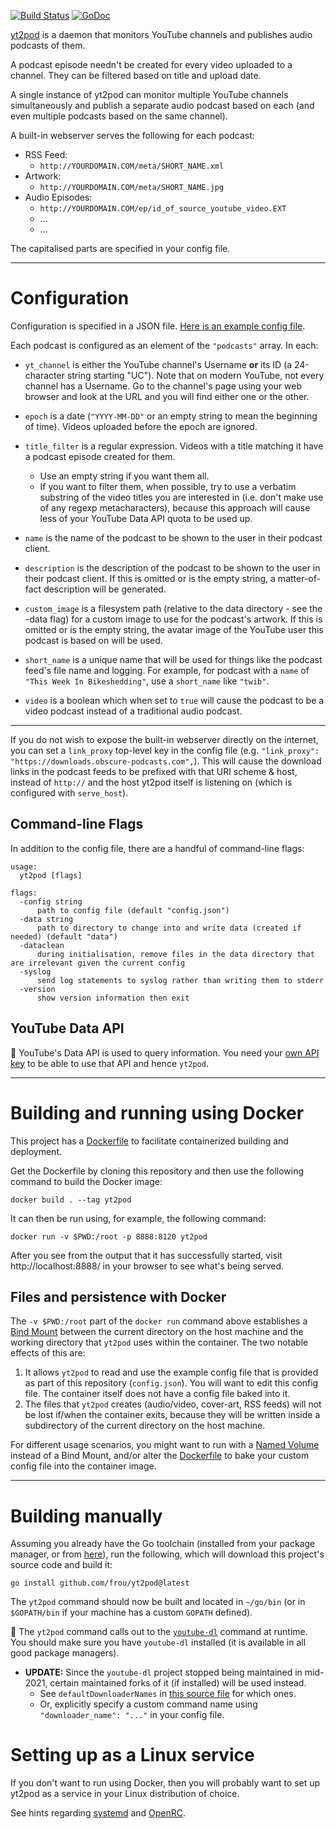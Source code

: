 [![Build Status](https://travis-ci.org/frou/yt2pod.svg?branch=master)](https://travis-ci.org/frou/yt2pod)
[![GoDoc](https://godoc.org/github.com/frou/yt2pod?status.svg)](https://godoc.org/github.com/frou/yt2pod)

[yt2pod] is a daemon that monitors YouTube channels and publishes audio
podcasts of them.

A podcast episode needn't be created for every video uploaded to a channel.
They can be filtered based on title and upload date.

A single instance of yt2pod can monitor multiple YouTube channels
simultaneously and publish a separate audio podcast based on each (and even
multiple podcasts based on the same channel).

A built-in webserver serves the following for each podcast:

* RSS Feed:
  * `http://YOURDOMAIN.COM/meta/SHORT_NAME.xml`
* Artwork:
  * `http://YOURDOMAIN.COM/meta/SHORT_NAME.jpg`
* Audio Episodes:
  * `http://YOURDOMAIN.COM/ep/id_of_source_youtube_video.EXT`
  * ...
  * ...

The capitalised parts are specified in your config file.

---

# Configuration

Configuration is specified in a JSON file. [Here is an example config file][egcfg].

Each podcast is configured as an element of the `"podcasts"` array. In each:

* `yt_channel` is either the YouTube channel's Username **or** its ID (a
24-character string starting "UC"). Note that on modern YouTube, not every
channel has a Username. Go to the channel's page using your web browser and
look at the URL and you will find either one or the other.

* `epoch` is a date (`"YYYY-MM-DD"` or an empty string to mean the beginning of
time). Videos uploaded before the epoch are ignored.

* `title_filter` is a regular expression. Videos with a title matching it have
a podcast episode created for them.
  * Use an empty string if you want them all.
  * If you want to filter them, when possible, try to use a verbatim substring
    of the video titles you are interested in (i.e. don't make use of any
    regexp metacharacters), because this approach will cause less of your
    YouTube Data API quota to be used up.

* `name` is the name of the podcast to be shown to the user in their podcast
client.

* `description` is the description of the podcast to be shown to the user in
their podcast client. If this is omitted or is the empty string, a
matter-of-fact description will be generated.

* `custom_image` is a filesystem path (relative to the data directory - see the
-data flag) for a custom image to use for the podcast's artwork. If this is
omitted or is the empty string, the avatar image of the YouTube user this
podcast is based on will be used.

* `short_name` is a unique name that will be used for things like the podcast
feed's file name and logging. For example, for podcast with a `name` of `"This
Week In Bikeshedding"`, use a `short_name` like `"twib"`.

* `video` is a boolean which when set to `true` will cause the podcast to be a
video podcast instead of a traditional audio podcast.

---

If you do not wish to expose the built-in webserver directly on the internet, you can set a `link_proxy` top-level key in the config file (e.g. `"link_proxy": "https://downloads.obscure-podcasts.com",`). This will cause the download links in the podcast feeds to be prefixed with that URI scheme & host, instead of `http://` and the host yt2pod itself is listening on (which is configured with `serve_host`).

## Command-line Flags

In addition to the config file, there are a handful of command-line flags:

```text
usage:
  yt2pod [flags]

flags:
  -config string
      path to config file (default "config.json")
  -data string
      path to directory to change into and write data (created if needed) (default "data")
  -dataclean
      during initialisation, remove files in the data directory that are irrelevant given the current config
  -syslog
      send log statements to syslog rather than writing them to stderr
  -version
      show version information then exit
```

## YouTube Data API

🚨 YouTube's Data API is used to query information. You need your [own API key][apikey] to be able to use that API and hence `yt2pod`.

---

# Building and running using Docker

This project has a [Dockerfile](https://github.com/frou/yt2pod/blob/master/Dockerfile) to facilitate containerized building and deployment.

Get the Dockerfile by cloning this repository and then use the following command to build the Docker image:

`docker build . --tag yt2pod`

It can then be run using, for example, the following command:

`docker run -v $PWD:/root -p 8888:8120 yt2pod`

After you see from the output that it has successfully started, visit http://localhost:8888/ in your browser to see what's being served.

## Files and persistence with Docker

<!--
@todo Start using --mount instead of -v , like the docs recommend?
@body https://docs.docker.com/storage/bind-mounts/#choose-the--v-or---mount-flag
-->

The `-v $PWD:/root` part of the `docker run` command above establishes a [Bind Mount](https://docs.docker.com/storage/bind-mounts/) between the current directory on the host machine and the working directory that `yt2pod` uses within the container. The two notable effects of this are:

1. It allows `yt2pod` to read and use the example config file that is provided as part of this repository (`config.json`). You will want to edit this config file. The container itself does not have a config file baked into it.
2. The files that `yt2pod` creates (audio/video, cover-art, RSS feeds) will not be lost if/when the container exits, because they will be written inside a subdirectory of the current directory on the host machine.

For different usage scenarios, you might want to run with a [Named Volume](https://docs.docker.com/storage/volumes/) instead of a Bind Mount, and/or alter the [Dockerfile](https://github.com/frou/yt2pod/blob/master/Dockerfile) to bake your custom config file into the container image.

---

# Building manually

Assuming you already have the Go toolchain (installed from your package manager, or from [here](https://golang.org/dl/)), run the following, which will download this project's source code and build it:

`go install github.com/frou/yt2pod@latest`

The `yt2pod` command should now be built and located in `~/go/bin` (or in `$GOPATH/bin` if your machine has a custom `GOPATH` defined).

🚨 The `yt2pod` command calls out to the [`youtube-dl`][ytdl] command at runtime. You should make sure you have `youtube-dl` installed (it is available in all good package managers).

* **UPDATE:** Since the `youtube-dl` project stopped being maintained in mid-2021, certain maintained forks of it (if installed) will be used instead.
  * See `defaultDownloaderNames` in [this source file](https://github.com/frou/yt2pod/blob/master/config.go) for which ones.
  * Or, explicitly specify a custom command name using `"downloader_name": "..."` in your config file.

# Setting up as a Linux service

If you don't want to run using Docker, then you will probably want to set up yt2pod as a service in your Linux distribution of choice.

See hints regarding [systemd](https://github.com/frou/yt2pod/wiki/systemd) and [OpenRC](https://github.com/frou/yt2pod/wiki/OpenRC).

[yt2pod]: https://github.com/frou/yt2pod
[egcfg]: https://github.com/frou/yt2pod/blob/master/config.json
[ytdl]: https://rg3.github.io/youtube-dl/
[apikey]: https://developers.google.com/youtube/registering_an_application
